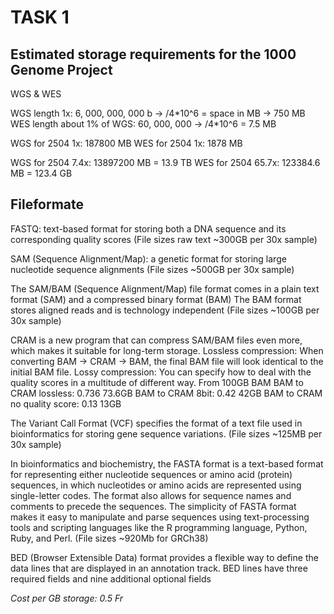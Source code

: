 # TASK 1
## Estimated storage requirements for the 1000 Genome Project
WGS & WES

WGS length 1x: 6, 000, 000, 000 b -> /4\*10^6 = space in MB -> 750 MB
WES length about 1% of WGS: 60, 000, 000 -> /4\*10^6 = 7.5 MB

WGS for 2504 1x: 187800 MB
WES for 2504 1x: 1878 MB

WGS for 2504 7.4x: 13897200 MB = 13.9 TB
WES for 2504 65.7x: 123384.6 MB = 123.4 GB

## Fileformate

FASTQ: text-based format for storing both a DNA sequence and its corresponding quality scores
(File sizes raw text ~300GB per 30x sample)

SAM (Sequence Alignment/Map): a genetic format for storing large nucleotide sequence alignments
(File sizes ~500GB per 30x sample)

The SAM/BAM (Sequence Alignment/Map) file format comes in a plain text format (SAM) and a compressed binary format (BAM)
The BAM format stores aligned reads and is technology independent
(File sizes ~100GB per 30x sample)

CRAM is a new program that can compress SAM/BAM files even more, which makes it suitable for long-term storage.
Lossless compression: When converting BAM -> CRAM -> BAM, the final BAM file will look identical to the initial BAM file.
Lossy compression: You can specify how to deal with the quality scores in a multitude of different way.
                                            From 100GB BAM
BAM to CRAM lossless:         0.736              73.6GB
BAM to CRAM 8bit:             0.42               42GB
BAM to CRAM no quality score: 0.13               13GB

The Variant Call Format (VCF) specifies the format of a text file used in bioinformatics for storing gene sequence variations.
(File sizes ~125MB per 30x sample)

In bioinformatics and biochemistry, the FASTA format is a text-based format for representing either nucleotide sequences or amino acid (protein) sequences,
in which nucleotides or amino acids are represented using single-letter codes. The format also allows for sequence names and comments to precede the sequences.
The simplicity of FASTA format makes it easy to manipulate and parse sequences using text-processing tools and scripting languages like the R programming language, Python, Ruby, and Perl.
(File sizes ~920Mb for GRCh38)

BED (Browser Extensible Data) format provides a flexible way to define the data lines that are displayed in an annotation track.
BED lines have three required fields and nine additional optional fields

*Cost per GB storage: 0.5 Fr*
